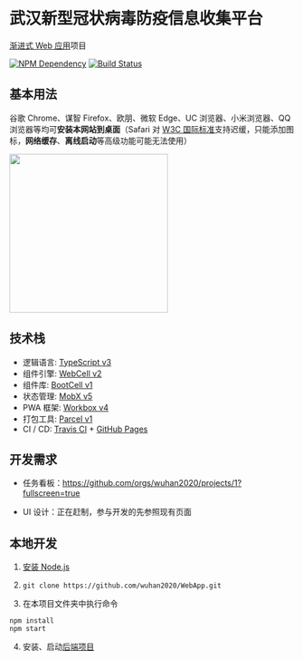 # 武汉新型冠状病毒防疫信息收集平台

[渐进式 Web 应用][1]项目

[![NPM Dependency](https://david-dm.org/wuhan2020/WebApp.svg)][2]
[![Build Status](https://travis-ci.com/wuhan2020/WebApp.svg?branch=dev)][3]

## 基本用法

谷歌 Chrome、谋智 Firefox、欧朋、微软 Edge、UC 浏览器、小米浏览器、QQ 浏览器等均可**安装本网站到桌面**（Safari 对 [W3C 国际标准][4]支持迟缓，只能添加图标，**网络缓存**、**离线启动**等高级功能可能无法使用）

<img width='280' src='source/image/WuHan2020-PWA.jpg' />

## 技术栈

-   逻辑语言: [TypeScript v3][5]
-   组件引擎: [WebCell v2][6]
-   组件库: [BootCell v1][7]
-   状态管理: [MobX v5][8]
-   PWA 框架: [Workbox v4][9]
-   打包工具: [Parcel v1][10]
-   CI / CD: [Travis CI][11] + [GitHub Pages][12]

## 开发需求

-   任务看板：https://github.com/orgs/wuhan2020/projects/1?fullscreen=true

-   UI 设计：正在赶制，参与开发的先参照现有页面

## 本地开发

1. [安装 Node.js](https://nodejs.org/en/download/package-manager/)

2. `git clone https://github.com/wuhan2020/WebApp.git`

3. 在本项目文件夹中执行命令

```shell
npm install
npm start
```

4. 安装、启动[后端项目](https://github.com/wuhan2020/rest-api)

[1]: https://developers.google.cn/web/progressive-web-apps
[2]: https://david-dm.org/wuhan2020/WebApp
[3]: https://travis-ci.com/wuhan2020/WebApp
[4]: https://www.w3.org/
[5]: https://typescriptlang.org
[6]: https://web-cell.dev/
[7]: https://web-cell.dev/BootCell/
[8]: https://mobx.js.org
[9]: https://developers.google.com/web/tools/workbox
[10]: https://parceljs.org
[11]: https://travis-ci.com/
[12]: https://pages.github.com/
